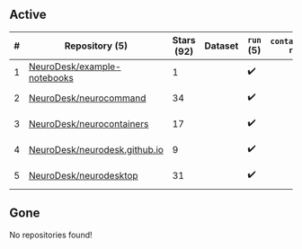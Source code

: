 ## Active
| # | Repository (5) | Stars (92) | Dataset | `run` (5) | `containers-run` | Last Modified |
| --- | --- | --- | --- | --- | --- | --- |
| 1 | [NeuroDesk/example-notebooks](https://github.com/NeuroDesk/example-notebooks) | 1 |  | :heavy_check_mark: |  | 2024-02-14 05:15:45+00:00 |
| 2 | [NeuroDesk/neurocommand](https://github.com/NeuroDesk/neurocommand) | 34 |  | :heavy_check_mark: |  | 2024-02-23 00:54:49+00:00 |
| 3 | [NeuroDesk/neurocontainers](https://github.com/NeuroDesk/neurocontainers) | 17 |  | :heavy_check_mark: |  | 2024-02-23 00:48:29+00:00 |
| 4 | [NeuroDesk/neurodesk.github.io](https://github.com/NeuroDesk/neurodesk.github.io) | 9 |  | :heavy_check_mark: |  | 2024-02-23 06:43:43+00:00 |
| 5 | [NeuroDesk/neurodesktop](https://github.com/NeuroDesk/neurodesktop) | 31 |  | :heavy_check_mark: |  | 2024-02-20 22:59:59+00:00 |

## Gone
No repositories found!

